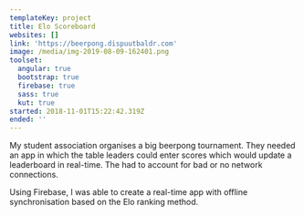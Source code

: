```yaml
---
templateKey: project
title: Elo Scoreboard
websites: []
link: 'https://beerpong.dispuutbaldr.com'
image: /media/img-2019-08-09-162401.png
toolset:
  angular: true
  bootstrap: true
  firebase: true
  sass: true
  kut: true
started: 2018-11-01T15:22:42.319Z
ended: ''
---
```

My student association organises a big beerpong tournament. They needed an app in which the table leaders could enter scores which would update a leaderboard in real-time. The had to account for bad or no network connections.

Using Firebase, I was able to create a real-time app with offline synchronisation based on the Elo ranking method.
